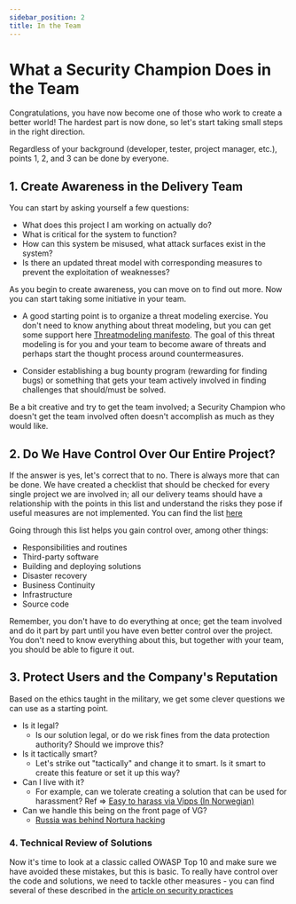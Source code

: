 ```yaml
---
sidebar_position: 2
title: In the Team
---
```


# What a Security Champion Does in the Team

Congratulations, you have now become one of those who work to create a better world! The hardest part is now done, so let's start taking small steps in the right direction.

Regardless of your background (developer, tester, project manager, etc.), points 1, 2, and 3 can be done by everyone.

## 1. Create Awareness in the Delivery Team

You can start by asking yourself a few questions:

* What does this project I am working on actually do?
* What is critical for the system to function?
* How can this system be misused, what attack surfaces exist in the system?
* Is there an updated threat model with corresponding measures to prevent the exploitation of weaknesses?

As you begin to create awareness, you can move on to find out more. Now you can start taking some initiative in your team.

* A good starting point is to organize a threat modeling exercise. You don't need to know anything about threat modeling, but you can get some support here [Threatmodeling manifesto](https://www.threatmodelingmanifesto.org). The goal of this threat modeling is for you and your team to become aware of threats and perhaps start the thought process around countermeasures.

* Consider establishing a bug bounty program (rewarding for finding bugs) or something that gets your team actively involved in finding challenges that should/must be solved.

Be a bit creative and try to get the team involved; a Security Champion who doesn't get the team involved often doesn't accomplish as much as they would like.

## 2. Do We Have Control Over Our Entire Project?

If the answer is yes, let's correct that to no. There is always more that can be done. We have created a checklist that should be checked for every single project we are involved in; all our delivery teams should have a relationship with the points in this list and understand the risks they pose if useful measures are not implemented. You can find the list [here](../checklist)

Going through this list helps you gain control over, among other things:
* Responsibilities and routines
* Third-party software
* Building and deploying solutions
* Disaster recovery
* Business Continuity
* Infrastructure
* Source code

Remember, you don't have to do everything at once; get the team involved and do it part by part until you have even better control over the project. You don't need to know everything about this, but together with your team, you should be able to figure it out.

## 3. Protect Users and the Company's Reputation

Based on the ethics taught in the military, we get some clever questions we can use as a starting point.

* Is it legal?
  * Is our solution legal, or do we risk fines from the data protection authority? Should we improve this?
* Is it tactically smart?
  * Let's strike out "tactically" and change it to smart. Is it smart to create this feature or set it up this way?
* Can I live with it?
  * For example, can we tolerate creating a solution that can be used for harassment? Ref => [Easy to harass via Vipps (In Norwegian)](https://nrkbeta.no/2022/09/14/lett-a-trakassere-via-vipps/)
* Can we handle this being on the front page of VG?
  * [Russia was behind Nortura hacking](https://www.digi.no/artikler/tv-2-russland-sto-bak-nortura-hacking-ifolge-selskapet/519712)

### 4. Technical Review of Solutions

Now it's time to look at a classic called OWASP Top 10 and make sure we have avoided these mistakes, but this is basic. To really have control over the code and solutions, we need to tackle other measures - you can find several of these described in the [article on security practices](../03_develop/04_sikkerhetspraksiser)
